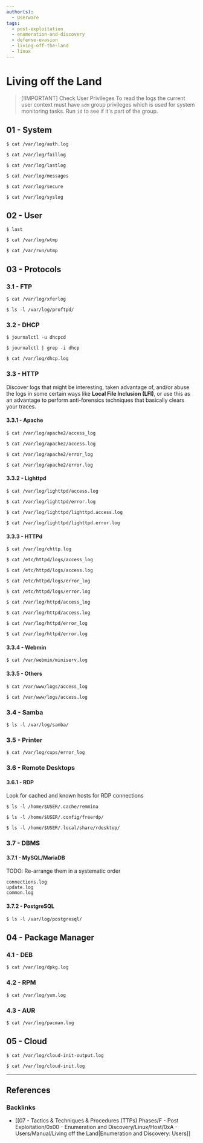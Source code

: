 ```yaml
---
author(s):
  - Userware
tags:
  - post-exploitation
  - enumeration-and-discovery
  - defense-evasion
  - living-off-the-land
  - linux
---
```

# Living off the Land

> [!IMPORTANT] Check User Privileges
> To read the logs the current user context must have `adm` group privileges which is used for system monitoring tasks. Run `id` to see if it's part of the group.

## 01 - System

```
$ cat /var/log/auth.log

$ cat /var/log/faillog

$ cat /var/log/lastlog

$ cat /var/log/messages

$ cat /var/log/secure

$ cat /var/log/syslog
```

## 02 - User

```
$ last

$ cat /var/log/wtmp

$ cat /var/run/utmp
```

## 03 - Protocols

### 3.1 - FTP

```
$ cat /var/log/xferlog

$ ls -l /var/log/proftpd/
```

### 3.2 - DHCP

```
$ journalctl -u dhcpcd

$ journalctl | grep -i dhcp

$ cat /var/log/dhcp.log
```

### 3.3 - HTTP

Discover logs that might be interesting, taken advantage of, and/or abuse the logs in some certain ways like **Local File Inclusion (LFI)**, or use this as an advantage to perform anti-forensics techniques that basically clears your traces.

#### 3.3.1 - Apache

```
$ cat /var/log/apache2/access_log

$ cat /var/log/apache2/access.log

$ cat /var/log/apache2/error_log

$ cat /var/log/apache2/error.log
```

#### 3.3.2 - Lighttpd

```
$ cat /var/log/lighttpd/access.log

$ cat /var/log/lighttpd/error.log

$ cat /var/log/lighttpd/lighttpd.access.log

$ cat /var/log/lighttpd/lighttpd.error.log
```

#### 3.3.3 - HTTPd

```
$ cat /var/log/chttp.log

$ cat /etc/httpd/logs/access_log

$ cat /etc/httpd/logs/access.log

$ cat /etc/httpd/logs/error_log

$ cat /etc/httpd/logs/error.log

$ cat /var/log/httpd/access_log

$ cat /var/log/httpd/access.log

$ cat /var/log/httpd/error_log

$ cat /var/log/httpd/error.log
```

#### 3.3.4 - Webmin

```
$ cat /var/webmin/miniserv.log
```

#### 3.3.5 - Others

```
$ cat /var/www/logs/access_log

$ cat /var/www/logs/access.log
```

### 3.4 - Samba

```
$ ls -l /var/log/samba/
```

### 3.5 - Printer

```
$ cat /var/log/cups/error_log
```

### 3.6 - Remote Desktops

#### 3.6.1 - RDP

Look for cached and known hosts for RDP connections

```
$ ls -l /home/$USER/.cache/remmina

$ ls -l /home/$USER/.config/freerdp/

$ ls -l /home/$USER/.local/share/rdesktop/
```

### 3.7 - DBMS

#### 3.7.1 - MySQL/MariaDB

TODO: Re-arrange them in a systematic order

```
connections.log
update.log
common.log
```

#### 3.7.2 - PostgreSQL

```
$ ls -l /var/log/postgresql/
```

## 04 - Package Manager

### 4.1 - DEB

```
$ cat /var/log/dpkg.log
```

### 4.2 - RPM

```
$ cat /var/log/yum.log
```

### 4.3 - AUR

```
$ cat /var/log/pacman.log
```

## 05 - Cloud

```
$ cat /var/log/cloud-init-output.log

$ cat /var/log/cloud-init.log
```

---
## References

### Backlinks

- [[07 - Tactics & Techniques & Procedures (TTPs) Phases/F - Post Exploitation/0x00 - Enumeration and Discovery/Linux/Host/0xA - Users/Manual/Living off the Land|Enumeration and Discovery: Users]]